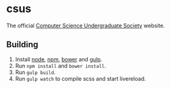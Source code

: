 # csus

The official [Computer Science Undergraduate Society](http://csus.csd.uwo.ca) website.

## Building

1. Install [node](https://nodejs.org/en/), [npm](https://www.npmjs.com/), [bower](https://bower.io/) and [gulp](http://gulpjs.com/).
2. Run `npm install` and `bower install`.
3. Run `gulp build`.
4. Run `gulp watch` to compile scss and start livereload.